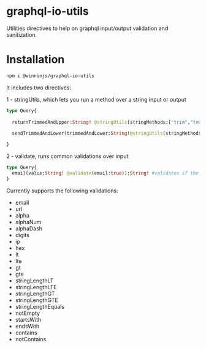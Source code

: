 # graphql-io-utils
 
Utilities directives to help on graphql input/output validation and sanitization.

# Installation

```sh
npm i @winninjs/graphql-io-utils
```
It includes two directives:

1 - stringUtils, which lets you run a method over a string input or output

```graphql
type Query{
  
  returnTrimmedAndUpper:String! @stringUtils(stringMethods:["trim","toUpperCase"]) # runs trim and toUpperCase on returned String
  
  sendTrimmedAndLower(trimmedAndLower:String!@stringUtils(stringMethods:["trim","toLowerCase"])):String! # runs trim and toLowerCase on query argument

}
```

2 - validate, runs common validations over input

```graphql
type Query{
  email(value:String! @validate(email:true)):String! #validates if the value is an valid email
}
```

Currently supports the following validations:

- email
- url
- alpha
- alphaNum
- alphaDash
- digits
- ip
- hex
- lt
- lte
- gt
- gte
- stringLengthLT
- stringLengthLTE
- stringLengthGT
- stringLengthGTE
- stringLengthEquals
- notEmpty
- startsWith
- endsWith
- contains
- notContains
